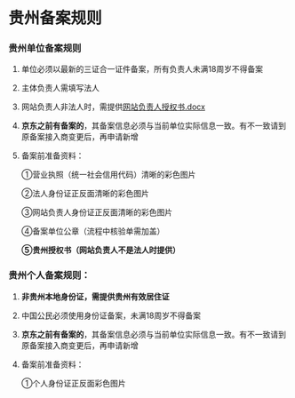 # 贵州备案规则

### 贵州单位备案规则

1. 单位必须以最新的三证合一证件备案，所有负责人未满18周岁不得备案

2. 主体负责人需填写法人

3. 网站负责人非法人时，需提供[网站负责人授权书.docx](https://badownload.s3.cn-north-1.jdcloud-oss.com/buchongziliao/guizhou/guizhoushouquanshu.docx)

4. **京东之前有备案的**，其备案信息必须与当前单位实际信息一致。有不一致请到原备案接入商变更后，再申请新增

5. 备案前准备资料：

   ①营业执照（统一社会信用代码）清晰的彩色图片

   ②法人身份证正反面清晰的彩色图片

   ③网站负责人身份证正反面清晰的彩色图片

   ④备案单位公章（流程中核验单需加盖）

   **⑤贵州授权书（网站负责人不是法人时提供）**

   

### 贵州个人备案规则：

1. **非贵州本地身份证，需提供贵州有效居住证**

2. 中国公民必须使用身份证备案，未满18周岁不得备案

3. **京东之前有备案的**，其备案信息必须与当前单位实际信息一致。有不一致请到原备案接入商变更后，再申请新增

4. 备案前准备资料：

   ①个人身份证正反面彩色图片
